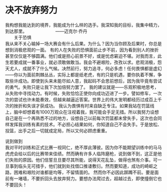 # 决不放弃努力

我构想我能达到的境界，我能成为什么样的选手。我深知我的目标，我集中精力，到达那里。 
　　　　　　 ——迈克尔·乔丹  
　　关于恐惧  
我从来不关心输掉一场大赛会有什么后果。为什么？因为当你顾及后果时，你总是想到消极悲观的一面。 
有的人在失败的恐惧面前止步不前，因为看到别人的挫折甚至仅仅是不够圆满。他们或是担心前景不好，或是忧虑窘迫不堪。对我而言，此生若要成就一番事业，就必须敢做敢当。我会不避艰险，孜孜以求。悲观消极，怨天尤人，成就不了什么气候。决然前行，努力追寻，何必多虑！任何畏惧都是虚幻——你以为面前荆棘丛丛，实际上都是纸老虎，有的只是机遇，要你执着不懈，争取些许成功。即使到头来未能尽如人意，我起码不会思前想后，因为我毕竟有尝试的勇气。失败只是让我下次加倍努力罢了。 
我的建议就是——乐观积极地思考，从失败中寻找动力。有时候，失败恰恰正使你向成功迈进了一步。譬如修车，一次次的尝试也许未能奏效，但越来越逼近答案。世界上的伟大发明都经历过成百上千次的挫折和失误才获成功。 
我认为畏惧有时来自缺乏专注。如果我站在罚篮线上，脑中却想着有1000万观众在注视着我，我可能会手足无措。所以我努力设想自己是在一个再熟悉不过的地方，设想自己以前每次罚篮都未曾失手，这次也会同样发挥我训练有素的技术。不必担心结果如何，你知道自己不会失手。于是放松、投篮，出手之后一切就成定局，所以又何必顾虑重重。  

 说到做到  
我对平时训练和正式比赛一视同仁，绝不厚此薄彼。因为你不能期望训练中的马马虎虎会给以后的比赛带来佳绩。然而确有许多人临阵磨枪，说到做不到，这正是他们失败的原因。他们信誓旦旦要尽其所能，说得天花乱坠，做得也煞有介事。可一旦事到临头无可措手，他们就到处找借口推诿敷衍。然而要知道，成功的崎岖之路，困难和艰险对谁都是均等，不留情面的。 
然而你不必因此踯躅不前。要是面前有一堵墙，不要折回头去放弃努力。要想办法爬过去，超越过去，即使撞倒它也不要回头！
  